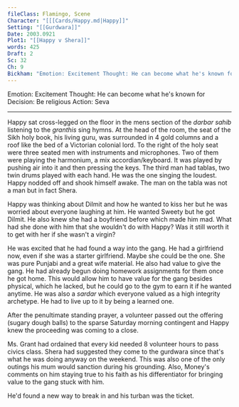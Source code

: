 ```yaml
---
fileClass: Flamingo, Scene
Character: "[[[Cards/Happy.md|Happy]]"
Setting: "[[Gurdwara]]"
Date: 2003.0921
Plot1: "[[Happy v Shera]]"
words: 425
Draft: 2
Sc: 32
Ch: 9
Bickham: "Emotion: Excitement Thought: He can become what he's known for Decision: Be religious Action: Seva"
---
```


Emotion: Excitement 
Thought: He can become what he's known for 
Decision: Be religious 
Action: Seva

---

Happy sat cross-legged on the floor in the mens section of the *darbar sahib* listening to the *granthis* sing hymns. At the head of the room, the seat of the Sikh holy book, his living guru, was surrounded in 4 gold columns and a roof like the bed of a Victorian colonial lord. To the right of the holy seat were three seated men with instruments and microphones. Two of them were playing the harmonium, a mix accordian/keyboard. It was played by pushing air into it and then pressing the keys. The third man had tablas, two twin drums played with each hand. He was the one singing the loudest. Happy nodded off and shook himself awake. The man on the tabla was not a man but in fact Shera.

Happy was thinking about Dilmit and how he wanted to kiss her but he was worried about everyone laughing at him. He wanted Sweety but he got Dilmit. He also knew she had a boyfriend before which made him mad. What had she done with him that she wouldn't do with Happy? Was it still worth it to get with her if she wasn't a virgin?

He was excited that he had found a way into the gang. He had a girlfriend now, even if she was a starter girlfriend. Maybe she could be the one. She was pure Punjabi and a great wife material. He also had value to give the gang. He had already begun doing homework assignments for them once he got home. This would allow him to have value for the gang besides physical, which he lacked, but he could go to the gym to earn it if he wanted anytime. He was also a *sardar* which everyone valued as a high integrity archetype. He had to live up to it by being a learned one.

After the penultimate standing prayer, a volunteer passed out the offering (sugary dough balls) to the sparse Saturday morning contingent and Happy knew the proceeding was coming to a close.

Ms. Grant had ordained that every kid needed 8 volunteer hours to pass civics class. Shera had suggested they come to the gurdwara since that's what he was doing anyway on the weekend. This was also one of the only outings his mum would sanction during his grounding. Also, Money's comments on him staying true to his faith as his differentiator for bringing value to the gang stuck with him. 

He'd found a new way to break in and his turban was the ticket. 
